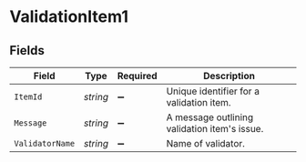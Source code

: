 # ValidationItem1


## Fields

| Field                                        | Type                                         | Required                                     | Description                                  |
| -------------------------------------------- | -------------------------------------------- | -------------------------------------------- | -------------------------------------------- |
| `ItemId`                                     | *string*                                     | :heavy_minus_sign:                           | Unique identifier for a validation item.     |
| `Message`                                    | *string*                                     | :heavy_minus_sign:                           | A message outlining validation item's issue. |
| `ValidatorName`                              | *string*                                     | :heavy_minus_sign:                           | Name of validator.                           |